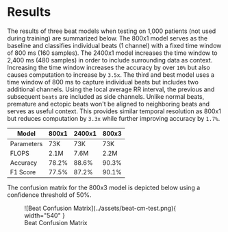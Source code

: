 # Results

The results of three beat models when testing on 1,000 patients (not used during training) are summarized below. The 800x1 model serves as the baseline and classifies individual beats (1 channel) with a fixed time window of 800 ms (160 samples). The 2400x1 model increases the time window to 2,400 ms (480 samples) in order to include surrounding data as context. Increasing the time window increases the accuracy by over `10%` but also causes computation to increase by `3.5x`. The third and best model uses a time window of 800 ms to capture individual beats but includes two additional channels. Using the local average RR interval, the previous and subsequent `beats` are included as side channels. Unlike normal beats, premature and ectopic beats won't be aligned to neighboring beats and serves as useful context. This provides similar temporal resolution as 800x1 but reduces computation by `3.3x` while further improving accuracy by `1.7%`.

| Model      | 800x1  | 2400x1 | 800x3  |
| ---------- | ------ | ------ | ------ |
| Parameters | 73K    | 73K    | 73K    |
| FLOPS      | 2.1M   | 7.6M   | 2.2M   |
| Accuracy   | 78.2%  | 88.6%  | 90.3%  |
| F1 Score   | 77.5%  | 87.2%  | 90.1%  |

The confusion matrix for the 800x3 model is depicted below using a confidence threshold of 50%.

<figure markdown>
  ![Beat Confusion Matrix](../assets/beat-cm-test.png){ width="540" }
  <figcaption>Beat Confusion Matrix</figcaption>
</figure>
